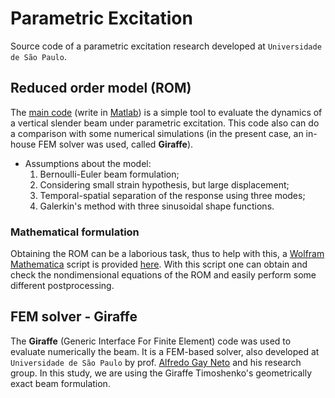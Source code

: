 # **Parametric Excitation**
Source code of a parametric excitation research developed at `Universidade de São Paulo`.

## Reduced order model (ROM)
The [main code](https://github.com/G-R-Martins/ParametricExcitation/tree/main/Matlab) (write in [Matlab](https://www.mathworks.com/products/matlab.html)) is a simple tool to evaluate the dynamics of a vertical slender beam under parametric excitation. This code also can do a comparison with some numerical simulations (in the present case, an in-house FEM solver was used, called **Giraffe**).

- Assumptions about the model:
  1. Bernoulli-Euler beam formulation;
  2. Considering small strain hypothesis, but large displacement;
  3. Temporal-spatial separation of the response using three modes;
  4. Galerkin's method with three sinusoidal shape functions.

### Mathematical formulation
Obtaining the ROM can be a laborious task, thus to help with this, a [Wolfram Mathematica](https://www.wolfram.com/mathematica/) script is provided [here](https://github.com/G-R-Martins/ParametricExcitation/blob/main/Mathematica/NonDim-Eqs.nb). With this script one can obtain and check the nondimensional equations of the ROM and easily perform some different postprocessing.

## FEM solver - Giraffe
The **Giraffe** (Generic Interface For Finite Element) code was used to evaluate numerically the beam. It is a FEM-based solver, also developed at `Universidade de São Paulo` by prof. [Alfredo Gay Neto](http://sites.poli.usp.br/p/alfredo.gay/) and his research group. In this study, we are using the Giraffe Timoshenko's geometrically exact beam formulation.
